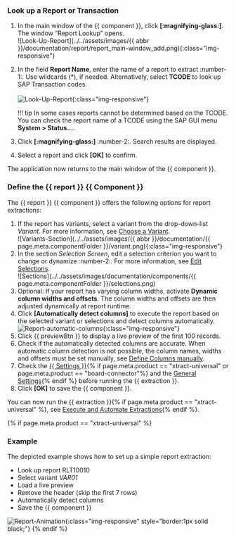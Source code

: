 

### Look up a Report or Transaction
1. In the main window of the {{ component }}, click **[:magnifying-glass:]**. The window “Report Lookup” opens.<br>
![Look-Up-Report](../../assets/images/{{ abbr }}/documentation/report/report_main-window_add.png){:class="img-responsive"}	
2. In the field **Report Name**, enter the name of a report to extract :number-1:. Use wildcards (*), if needed.
Alternatively, select **TCODE** to look up SAP Transaction codes. <br>	
![Look-Up-Report](../../assets/images/documentation/components/report/report_look-up.png){:class="img-responsive"}	

	!!! tip
		In some cases reports cannot be determined based on the TCODE. 
		You can check the report name of a TCODE using the SAP GUI menu **System > Status...**.
		
3. Click **[:magnifying-glass:]** :number-2:. Search results are displayed.
4. Select a report and click **[OK]** to confirm.

The application now returns to the main window of the {{ component }}.

### Define the {{ report }}  {{ Component }}

The {{ report }} {{ component }} offers the following options for report extractions:

1. If the report has variants, select a variant from the drop-down-list *Variant*. For more information, see [Choose a Variant](variants-and-selections.md/#choose-a-variant).<br>
![Variants-Section](../../assets/images/{{ abbr }}/documentation/{{ page.meta.componentFolder }}/variant.png){:class="img-responsive"}
2. In the section *Selection Screen*, edit a selection criterion you want to change or dynamize :number-2:. For more information, see [Edit Selections](variants-and-selections.md/#edit-selections).<br>
![Sections](../../assets/images/documentation/components/{{ page.meta.componentFolder }}/selections.png)
3. Optional: If your report has varying column widths, activate **Dynamic column widths and offsets**.
The column widths and offsets are then adjusted dynamically at report runtime. 
4. Click **[Automatically detect columns]** to execute the report based on the selected variant or selections and detect columns automatically.<br>
![Report-automatic-columns](../../assets/images/documentation/components/report/Report_new_automatic_columns.png){:class="img-responsive"}
5. Click {{ previewBtn }} to display a live preview of the first 100 records.
6. Check if the automatically detected columns are accurate. 
When automatic column detection is not possible, the column names, widths and offsets must be set manually, see [Define Columns manually](report-columns-define.md/#define-columns-manually).
7. Check the [{{ Settings }}](settings.md){% if page.meta.product == "xtract-universal" or page.meta.product == "board-connector"%} and the [General Settings](general-settings.md){% endif %} before running the {{ extraction }}.
8. Click **[OK]** to save the {{ component }}.

You can now run the {{ extraction }}{% if page.meta.product == "xtract-universal" %}, see [Execute and Automate Extractions](../execute-and-automate/index.md){% endif %}.

{% if page.meta.product == "xtract-universal" %}

### Example
The depicted example shows how to set up a simple report extraction:

<div class="mdx-columns" markdown>

- Look up report RLT10010
- Select variant *VAR01*
- Load a live preview
- Remove the header (skip the first 7 rows)
- Automatically detect columns
- Save the {{ component }}

</div>

![Report-Animation](../../assets/images/xu/documentation/report/report.gif){:class="img-responsive" style="border:1px solid black;"}
{% endif %}
